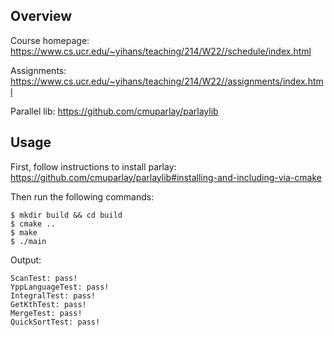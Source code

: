 ## Overview

Course homepage: https://www.cs.ucr.edu/~yihans/teaching/214/W22//schedule/index.html

Assignments: https://www.cs.ucr.edu/~yihans/teaching/214/W22//assignments/index.html

Parallel lib: https://github.com/cmuparlay/parlaylib

## Usage

First, follow instructions to install parlay: https://github.com/cmuparlay/parlaylib#installing-and-including-via-cmake

Then run the following commands:

```
$ mkdir build && cd build
$ cmake ..
$ make
$ ./main
```

Output:

```
ScanTest: pass!
YppLanguageTest: pass!
IntegralTest: pass!
GetKthTest: pass!
MergeTest: pass!
QuickSortTest: pass!
```
